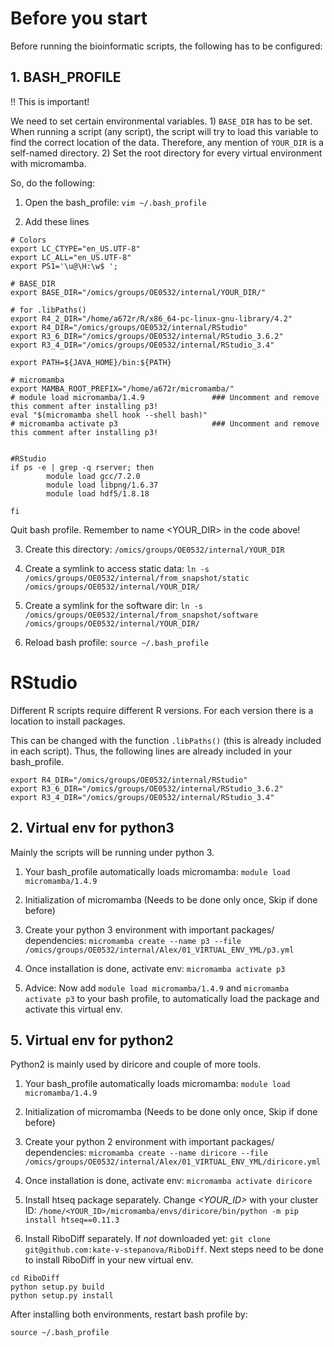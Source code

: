 # Before you start

Before running the bioinformatic scripts, the following has to be configured:

## 1. BASH_PROFILE

!! This is important!

We need to set certain environmental variables. 1) `BASE_DIR` has to be set. When running a script (any script), the script will try to load this variable to find the correct location of the data. Therefore, any mention of `YOUR_DIR` is a self-named directory. 2) Set the root directory for every virtual environment with micromamba.

So, do the following:

1. Open the bash_profile: `vim ~/.bash_profile`

2. Add these lines 

```
# Colors
export LC_CTYPE="en_US.UTF-8"
export LC_ALL="en_US.UTF-8"
export PS1='\u@\H:\w$ ';

# BASE_DIR
export BASE_DIR="/omics/groups/OE0532/internal/YOUR_DIR/"

# for .libPaths()
export R4_2_DIR="/home/a672r/R/x86_64-pc-linux-gnu-library/4.2"
export R4_DIR="/omics/groups/OE0532/internal/RStudio"
export R3_6_DIR="/omics/groups/OE0532/internal/RStudio_3.6.2"
export R3_4_DIR="/omics/groups/OE0532/internal/RStudio_3.4"

export PATH=${JAVA_HOME}/bin:${PATH}

# micromamba
export MAMBA_ROOT_PREFIX="/home/a672r/micromamba/"
# module load micromamba/1.4.9               ### Uncomment and remove this comment after installing p3!
eval "$(micromamba shell hook --shell bash)"
# micromamba activate p3                     ### Uncomment and remove this comment after installing p3!


#RStudio
if ps -e | grep -q rserver; then
        module load gcc/7.2.0
        module load libpng/1.6.37
        module load hdf5/1.8.18

fi
```


Quit bash profile. Remember to name <YOUR_DIR> in the code above!

3. Create this directory: `/omics/groups/OE0532/internal/YOUR_DIR`

4. Create a symlink to access static data: `ln -s /omics/groups/OE0532/internal/from_snapshot/static /omics/groups/OE0532/internal/YOUR_DIR/`

5. Create a symlink for the software dir: `ln -s  /omics/groups/OE0532/internal/from_snapshot/software /omics/groups/OE0532/internal/YOUR_DIR/`

6. Reload bash profile: `source ~/.bash_profile`


# RStudio

Different R scripts require different R versions. For each version there is a location to install packages. 

This can be changed with the function `.libPaths()` (this is already included in each script). Thus, the following lines are already included in your bash_profile. 

```
export R4_DIR="/omics/groups/OE0532/internal/RStudio"
export R3_6_DIR="/omics/groups/OE0532/internal/RStudio_3.6.2"
export R3_4_DIR="/omics/groups/OE0532/internal/RStudio_3.4"
```


## 2. Virtual env for python3

Mainly the scripts will be running under python 3.

1. Your bash_profile automatically loads micromamba: `module load micromamba/1.4.9`

2. Initialization of micromamba (Needs to be done only once, Skip if done before)

3. Create your python 3 environment with important packages/ dependencies: `micromamba create --name p3 --file /omics/groups/OE0532/internal/Alex/01_VIRTUAL_ENV_YML/p3.yml`

4. Once installation is done, activate env: `micromamba activate p3`

5. Advice: Now add `module load micromamba/1.4.9` and `micromamba activate p3` to your bash profile, to automatically load the package and activate this virtual env.



## 5. Virtual env for python2

Python2 is mainly used by diricore and couple of more tools.

1. Your bash_profile automatically loads micromamba: `module load micromamba/1.4.9`

2. Initialization of micromamba (Needs to be done only once, Skip if done before)

3. Create your python 2 environment with important packages/ dependencies: `micromamba create --name diricore --file /omics/groups/OE0532/internal/Alex/01_VIRTUAL_ENV_YML/diricore.yml`

4. Once installation is done, activate env: `micromamba activate diricore`

5. Install htseq package separately. Change *<YOUR_ID>* with your cluster ID: `/home/<YOUR_ID>/micromamba/envs/diricore/bin/python -m pip install htseq==0.11.3`

6. Install RiboDiff separately. If *not* downloaded yet: `git clone git@github.com:kate-v-stepanova/RiboDiff`.
Next steps need to be done to install RiboDiff in your new virtual env.
```
cd RiboDiff
python setup.py build
python setup.py install
```

After installing both environments, restart bash profile by: 
```
source ~/.bash_profile
```






